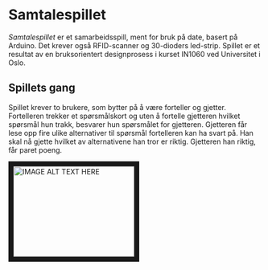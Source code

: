# Samtalespillet

_Samtalespillet_ er et samarbeidsspill, ment for bruk på date, basert på Arduino. Det krever også RFID-scanner og 30-dioders led-strip. Spillet er et resultat av en bruksorientert designprosess i kurset IN1060 ved Universitet i Oslo.

## Spillets gang
Spillet krever to brukere, som bytter på å være forteller og gjetter. Fortelleren trekker et spørsmålskort og uten å fortelle gjetteren hvilket spørsmål hun trakk, besvarer hun spørsmålet for gjetteren. Gjetteren får lese opp fire ulike alternativer til spørsmål fortelleren kan ha svart på. Han skal nå gjette hvilket av alternativene han tror er riktig. Gjetteren han riktig, får paret poeng. 

<a href="http://www.youtube.com/watch?feature=player_embedded&v=YOUTUBE_VIDEO_ID_HERE
" target="_blank"><img src="http://img.youtube.com/vi/YOUTUBE_VIDEO_ID_HERE/0.jpg" 
alt="IMAGE ALT TEXT HERE" width="240" height="180" border="10" /></a>
